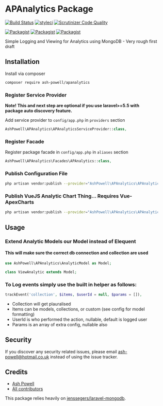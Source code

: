 # APAnalytics Package

[![Build Status](https://travis-ci.org/AshPowell/APAnalytics.svg?branch=master)](https://travis-ci.org/AshPowell/APAnalytics)
[![styleci](https://styleci.io/repos/165663557/shield)](https://styleci.io/repos/165663557)
[![Scrutinizer Code Quality](https://scrutinizer-ci.com/g/AshPowell/APAnalytics/badges/quality-score.png?b=master)](https://scrutinizer-ci.com/g/AshPowell/APAnalytics/?branch=master)

[![Packagist](https://img.shields.io/packagist/v/ash-powell/apanalytics.svg)](https://packagist.org/packages/ash-powell/apanalytics)
[![Packagist](https://poser.pugx.org/ash-powell/apanalytics/d/total.svg)](https://packagist.org/packages/ash-powell/apanalytics)
[![Packagist](https://img.shields.io/packagist/l/ash-powell/apanalytics.svg)](https://packagist.org/packages/ash-powell/apanalytics)

Simple Logging and Viewing for Analytics using MongoDB - Very rough first draft

## Installation

Install via composer
```bash
composer require ash-powell/apanalytics
```

### Register Service Provider

**Note! This and next step are optional if you use laravel>=5.5 with package
auto discovery feature.**

Add service provider to `config/app.php` in `providers` section
```php
AshPowell\APAnalytics\APAnalyticsServiceProvider::class,
```

### Register Facade

Register package facade in `config/app.php` in `aliases` section
```php
AshPowell\APAnalytics\Facades\APAnalytics::class,
```

### Publish Configuration File

```bash
php artisan vendor:publish --provider="AshPowell\APAnalytics\APAnalyticsServiceProvider" --tag="config"
```

### Publish VueJS Analytic Chart Thing... Requires Vue-ApexCharts

```bash
php artisan vendor:publish --provider="AshPowell\APAnalytics\APAnalyticsServiceProvider" --tag="views"
```

## Usage

### Extend Analytic Models our Model instead of Elequent
#### This will make sure the correct db connection and collection are used
```php
use AshPowell\APAnalytics\AnalyticModel as Model;

class ViewAnalytic extends Model;
```

### To Log events simply use the built in helper as follows:
```php
trackEvent('collection', $items, $userId = null, $params = []),
```
- Collection will get plauralised
- Items can be models, collections, or custom (see config for model formatting)
- UserId is who performed the action, nullable, default is logged user
- Params is an array of extra config, nullable also

## Security

If you discover any security related issues, please email ash-powell@hotmail.co.uk
instead of using the issue tracker.

## Credits

- [Ash Powell](https://github.com/ash-powell/apanalytics)
- [All contributors](https://github.com/ash-powell/apanalytics/graphs/contributors)

This package relies heavily on
[jenssegers/laravel-mongodb](https://github.com/jenssegers/laravel-mongodb).
